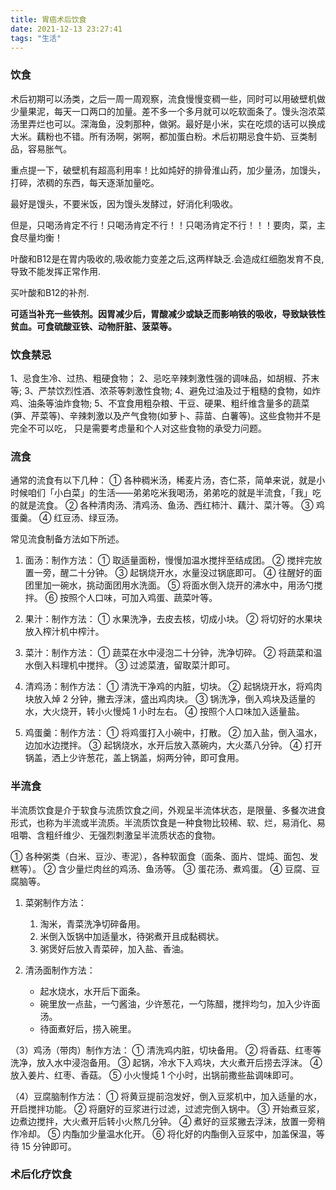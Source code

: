 ```yaml
---
title: 胃癌术后饮食
date: 2021-12-13 23:27:41
tags: "生活"
---
```


### 饮食

术后初期可以汤类，之后一周一周观察，流食慢慢变稠一些，同时可以用破壁机做少量果泥，每天一口两口的加量。差不多一个多月就可以吃软面条了。馒头泡浓菜汤里弄烂也可以。深海鱼，没刺那种，做粥。最好是小米，实在吃烦的话可以换成大米。藕粉也不错。所有汤啊，粥啊，都加蛋白粉。术后初期忌食牛奶、豆类制品，容易胀气。

重点提一下，破壁机有超高利用率！比如炖好的排骨淮山药，加少量汤，加馒头，打碎，浓稠的东西，每天逐渐加量吃。

最好是馒头，不要米饭，因为馒头发酵过，好消化利吸收。

但是，只喝汤肯定不行！只喝汤肯定不行！！只喝汤肯定不行！！！要肉，菜，主食尽量均衡！

<!--more-->

叶酸和B12是在胃内吸收的,吸收能力变差之后,这两样缺乏.会造成红细胞发育不良,导致不能发挥正常作用.

买叶酸和B12的补剂.

**可适当补充一些铁剂。因胃减少后，胃酸减少或缺乏而影响铁的吸收，导致缺铁性贫血。可食硫酸亚铁、动物肝脏、菠菜等。**

### 饮食禁忌

1、忌食生冷、过热、粗硬食物；
2、忌吃辛辣刺激性强的调味品，如胡椒、芥末等;
3、严禁饮烈性酒、浓茶等刺激性食物;
4、避免过油及过于粗糙的食物，如炸鸡、油条等油炸食物;
5、不宜食用粗杂粮、干豆、硬果、粗纤维含量多的蔬菜(笋、芹菜等)、辛辣刺激以及产气食物(如萝卜、蒜苗、白薯等)。这些食物并不是完全不可以吃， 只是需要考虑量和个人对这些食物的承受力问题。



### 流食

通常的流食有以下几种：
    ① 各种稠米汤，稀麦片汤，杏仁茶，简单来说，就是小时候咱们「小白菜」的生活——弟弟吃米我喝汤，弟弟吃的就是半流食，「我」吃的就是流食。
    ② 各种清肉汤、清鸡汤、鱼汤、西红柿汁、藕汁、菜汁等。
    ③ 鸡蛋羹。
    ④ 红豆汤、绿豆汤。

常见流食制备方法如下所述。

1. 面汤：制作方法：
    ① 取适量面粉，慢慢加温水搅拌至结成团。
    ② 搅拌完放置一旁，醒二十分钟。
    ③ 起锅烧开水，水量没过锅底即可。
    ④ 往醒好的面团里加一碗水，挑动面团用水洗面。
    ⑤ 将面水倒入烧开的沸水中，用汤勺搅拌。
    ⑥ 按照个人口味，可加入鸡蛋、蔬菜叶等。

2. 果汁：制作方法：
    ① 水果洗净，去皮去核，切成小块。
    ② 将切好的水果块放入榨汁机中榨汁。

3. 菜汁：制作方法：
    ① 蔬菜在水中浸泡二十分钟，洗净切碎。
    ② 将蔬菜和温水倒入料理机中搅拌。
    ③ 过滤菜渣，留取菜汁即可。

4. 清鸡汤：制作方法：
    ① 清洗干净鸡的内脏，切块。
    ② 起锅烧开水，将鸡肉块放入焯 2 分钟，撇去浮沫，盛出鸡肉块。
    ③ 锅洗净，倒入鸡块及适量的水，大火烧开，转小火慢炖 1 小时左右。
    ④ 按照个人口味加入适量盐。

5. 鸡蛋羹：制作方法：
    ① 将鸡蛋打入小碗中，打散。
    ② 加入盐，倒入温水，边加水边搅拌。
    ③ 起锅烧水，水开后放入蒸碗内，大火蒸八分钟。
    ④ 打开锅盖，洒上少许葱花，盖上锅盖，焖两分钟，即可食用。

### 半流食

半流质饮食是介于软食与流质饮食之间，外观呈半流体状态，是限量、多餐次进食形式，也称为半流或半流质。半流质饮食是一种食物比较稀、软、烂，易消化、易咀嚼、含粗纤维少、无强烈刺激呈半流质状态的食物。

① 各种粥类（白米、豆沙、枣泥），各种软面食（面条、面片、馄炖、面包、发糕等）。
② 含少量烂肉丝的鸡汤、鱼汤等。
③ 蛋花汤、煮鸡蛋。
④ 豆腐、豆腐脑等。

1. 菜粥制作方法：
    1. 淘米，青菜洗净切碎备用。
    2. 米倒入饭锅中加适量水，待粥煮开且成黏稠状。
    3. 粥煲好后放入青菜碎，加入盐、香油。

2. 清汤面制作方法：
    - 起水烧水，水开后下面条。
    - 碗里放一点盐，一勺酱油，少许葱花，一勺陈醋，搅拌均匀，加入少许面汤。
    - 待面煮好后，捞入碗里。

（3）鸡汤（带肉）制作方法：
    ① 清洗鸡内脏，切块备用。
    ② 将香菇、红枣等洗净，放入水中浸泡备用。
    ③ 起锅，冷水下入鸡块，大火煮开后捞去浮沫。
    ④ 放入姜片、红枣、香菇。
    ⑤ 小火慢炖 1 个小时，出锅前撒些盐调味即可。

（4）豆腐脑制作方法：
    ① 将黄豆提前泡发好，倒入豆浆机中，加入适量的水，开启搅拌功能。
    ② 将磨好的豆浆进行过滤，过滤完倒入锅中。
    ③ 开始煮豆浆，边煮边搅拌，大火煮开后转小火熬几分钟。
    ④ 煮好的豆浆撇去浮沫，放置一旁稍作冷却。
    ⑤ 内酯加少量温水化开。
    ⑥ 将化好的内酯倒入豆浆中，加盖保温，等待 15 分钟即可。

### 术后化疗饮食

